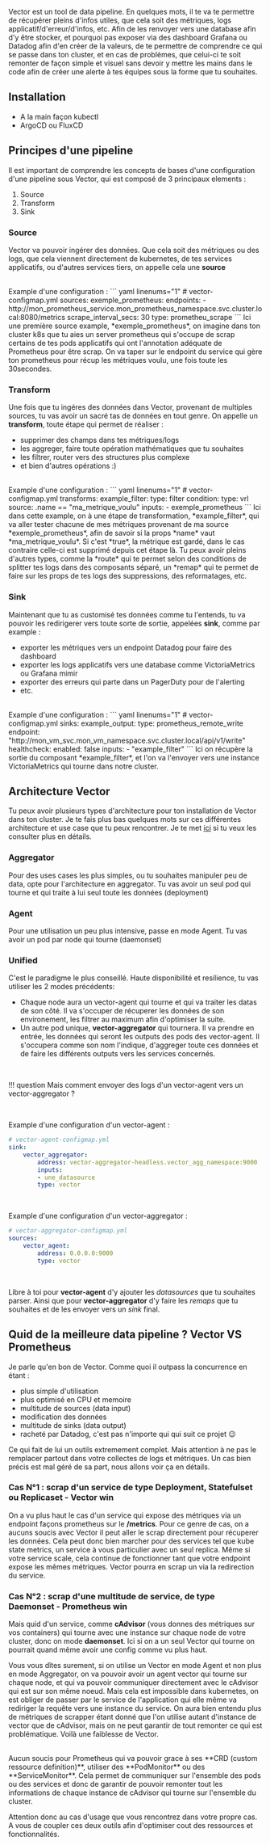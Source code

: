 Vector est un tool de data pipeline. En quelques mots, il te va te permettre de récupérer pleins d'infos utiles, que cela soit des métriques, logs applicatif/d'erreur/d'infos, etc. Afin de les renvoyer vers une database afin d'y être stocker, et pourquoi pas exposer via des dashboard Grafana ou Datadog afin d'en créer de la valeurs, de te permettre de comprendre ce qui se passe dans ton cluster, et en cas de problémes, que celui-ci te soit remonter de façon simple et visuel sans devoir y mettre les mains dans le code afin de créer une alerte à tes équipes sous la forme que tu souhaites.

## Installation

- A la main façon kubectl
- ArgoCD ou FluxCD

## Principes d'une pipeline
Il est important de comprendre les concepts de bases d'une configuration d'une pipeline sous Vector, qui est composé de 3 principaux elements : 

1. Source
2. Transform
3. Sink

### Source
Vector va pouvoir ingérer des données. Que cela soit des métriques ou des logs, que cela viennent directement de kubernetes, de tes services applicatifs, ou d'autres services tiers, on appelle cela une **source**

<br>
Example d'une configuration : 
``` yaml linenums="1"
# vector-configmap.yml
sources:
    exemple_prometheus:
        endpoints:
        - http://mon_prometheus_service.mon_prometheus_namespace.svc.cluster.local:8080/metrics
        scrape_interval_secs: 30
        type: prometheu_scrape
```
Ici une première source example, *exemple_prometheus*, on imagine dans ton cluster k8s que tu aies un server prometheus qui s'occupe de scrap certains de tes pods applicatifs qui ont l'annotation adéquate de Prometheus pour être scrap. On va taper sur le endpoint du service qui gère ton prometheus pour récup les métriques voulu, une fois toute les 30secondes.

### Transform
Une fois que tu ingéres des données dans Vector, provenant de multiples sources, tu vas avoir un sacré tas de données en tout genre. On appelle un **transform**, toute étape qui permet de réaliser : 

- supprimer des champs dans tes métriques/logs
- les aggreger, faire toute opération mathématiques que tu souhaites
- les filtrer, router vers des structures plus complexe
- et bien d'autres opérations :)

<br>
Example d'une configuration : 
``` yaml linenums="1"
# vector-configmap.yml
transforms:
    example_filter:
        type: filter
        condition:
            type: vrl
            source: .name == "ma_metrique_voulu"
        inputs:
        - exemple_prometheus
```
Ici dans cette example, on à une étape de transformation, *example_filter*, qui va aller tester chacune de mes métriques provenant de ma source *exemple_prometheus*, afin de savoir si la props *name* vaut *ma_metrique_voulu*. Si c'est *true*, la métrique est gardé, dans le cas contraire celle-ci est supprimé depuis cet étape là. Tu peux avoir pleins d'autres types, comme la *route* qui te permet selon des conditions de splitter tes logs dans des composants séparé, un *remap* qui te permet de faire sur les props de tes logs des suppressions, des reformatages,  etc.

### Sink
Maintenant que tu as customisé tes données comme tu l'entends, tu va pouvoir les redirigerer vers toute sorte de sortie, appelées **sink**, comme par example :

- exporter les métriques vers un endpoint Datadog pour faire des dashboard
- exporter les logs applicatifs vers une database comme VictoriaMetrics ou Grafana mimir
- exporter des erreurs qui parte dans un PagerDuty pour de l'alerting
- etc.

<br>
Example d'une configuration : 
``` yaml linenums="1"
# vector-configmap.yml
sinks:
    example_output:
        type: prometheus_remote_write
        endpoint: "http://mon_vm_svc.mon_vm_namespace.svc.cluster.local/api/v1/write"
            healthcheck:
              enabled: false
        inputs:
        - "example_filter"
```
Ici on récupère la sortie du composant *example_filter*, et l'on va l'envoyer vers une instance VictoriaMetrics qui tourne dans notre cluster.

## Architecture Vector
Tu peux avoir plusieurs types d'architecture pour ton installation de Vector dans ton cluster. Je te fais plus bas quelques mots sur ces différentes architecture et use case que tu peux rencontrer. Je te met [ici](https://vector.dev/docs/setup/going-to-prod/arch/) si tu veux les consulter plus en détails.


### Aggregator
Pour des uses cases les plus simples, ou tu souhaites manipuler peu de data, opte pour l'architecture en  aggregator. Tu vas avoir un seul pod qui tourne et qui traite à lui seul toute les données (deployment)

### Agent
Pour une utilisation un peu plus intensive, passe en mode Agent. Tu vas avoir un pod par node qui tourne (daemonset)

### Unified
C'est le paradigme le plus conseillé. Haute disponibilité et resilience, tu vas utiliser les 2 modes précédents:  

- Chaque node aura un vector-agent qui tourne et qui va traiter les datas de son côté. Il va s'occuper de récuperer les données de son environement, les filtrer au maximum afin d'optimiser la suite.
- Un autre pod unique,  **vector-aggregator** qui tournera. Il va prendre en entrée, les données qui seront les outputs des pods des vector-agent. Il s'occupera comme son nom l'indique, d'aggreger toute ces données et de faire les différents outputs vers les services concernés.

<br>

!!! question
    Mais comment envoyer des logs d'un vector-agent vers un vector-aggregator ?

<br>

Example d'une configuration d'un vector-agent :
``` yaml linenums="1"
# vector-agent-configmap.yml
sink:
    vector_aggregator:
        address: vector-aggregator-headless.vector_agg_namespace:9000
        inputs:
        - une_datasource
        type: vector
```

<br>


Example d'une configuration d'un vector-aggregator :
``` yaml linenums="1"
# vector-aggregator-configmap.yml
sources:
    vector_agent:
        address: 0.0.0.0:9000
        type: vector
```

<br>

Libre à toi pour **vector-agent** d'y ajouter les *datasources* que tu souhaites parser.
Ainsi que pour **vector-aggregator** d'y faire les *remaps* que tu souhaites et de les envoyer vers un *sink* final.

## Quid de la meilleure data pipeline ? Vector VS Prometheus

Je parle qu'en bon de Vector. Comme quoi il outpass la concurrence en étant : 

- plus simple d'utilisation
- plus optimisé en CPU et memoire
- multitude de sources (data input)
- modification des données
- multitude de sinks (data output)
- racheté par Datadog, c'est pas n'importe qui qui suit ce projet 😉

Ce qui fait de lui un outils extremement complet. Mais attention à ne pas le remplacer partout dans votre collectes de logs et métriques. Un cas bien précis est mal géré de sa part, nous allons voir ça en détails.  


### Cas N°1 : scrap d'un service de type Deployment, Statefulset ou Replicaset - Vector win
On a vu plus haut le cas d'un service qui expose des métriques via un endpoint façons prometheus sur le **/metrics**. Pour ce genre de cas, on a aucuns soucis avec Vector il peut aller le scrap directement pour récuperer les données. Cela peut donc bien marcher pour des services tel que kube state metrics, un service à vous particulier avec un seul replica. Même si votre service scale, cela continue de fonctionner tant que votre endpoint expose les mêmes métriques. Vector pourra en scrap un via la redirection du service.


### Cas N°2 : scrap d'une multitude de service, de type Daemonset - Prometheus win

Mais quid d'un service, comme **cAdvisor** (vous donnes des métriques sur vos containers) qui tourne avec une instance sur chaque node de votre cluster, donc on mode **daemonset**. Ici si on a un seul Vector qui tourne on pourrait quand même avoir une config comme vu plus haut. 

Vous vous dîtes surement, si on utilise un Vector en mode Agent et non plus en mode Aggregator, on va pouvoir avoir un agent vector qui tourne sur chaque node, et qui va pouvoir communiquer directement avec le cAdvisor qui est sur son même noeud. Mais cela est impossible dans kubernetes, on est obliger de passer par le service de l'application qui elle même va rediriger la requête vers une instance du service. On aura bien entendu plus de métriques de scrapper étant donné que l'on utilise autant d'instance de vector que de cAdvisor, mais on ne peut garantir de tout remonter ce qui est problématique. Voilà une faiblesse de Vector.

<br>
Aucun soucis pour Prometheus qui va pouvoir grace à ses **CRD (custom ressource definition)**,  utiliser des **PodMonitor** ou des **ServiceMonitor**. Cela permet de communiquer sur l'ensemble des pods ou des services et donc de garantir de pouvoir remonter tout les informations de chaque instance de cAdvisor qui tourne sur l'ensemble du cluster. 


Attention donc au cas d'usage que vous rencontrez dans votre propre cas. A vous de coupler ces deux outils afin d'optimiser cout des ressources et fonctionnalités.
